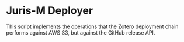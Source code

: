 Juris-M Deployer
================

This script implements the operations that the Zotero deployment chain
performs against AWS S3, but against the GitHub release API.
